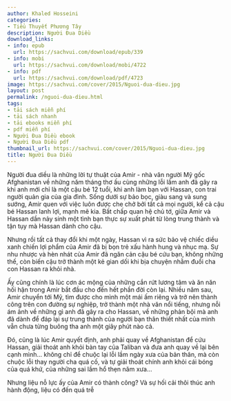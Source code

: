 ```yaml
---
author: Khaled Hosseini
categories:
- Tiểu Thuyết Phương Tây
description: Người Đua Diều
download_links:
- info: epub
  url: https://sachvui.com/download/epub/339
- info: mobi
  url: https://sachvui.com/download/mobi/4722
- info: pdf
  url: https://sachvui.com/download/pdf/4723
image: https://sachvui.com/cover/2015/Nguoi-dua-dieu.jpg
layout: post
permalink: /nguoi-dua-dieu.html
tags:
- tải sách miễn phí
- tải sách nhanh
- tải ebooks miễn phí
- pdf miễn phí
- Người Đua Diều ebook
- Người Đua Diều pdf
thumbnail_url: https://sachvui.com/cover/2015/Nguoi-dua-dieu.jpg
title: Người Đua Diều
---
```


 <div class="item-desc text-justify"> <p>Người đua diều là những lời tự thuật của Amir - nhà văn người Mỹ gốc Afghanistan về những năm tháng thơ ấu cùng những lỗi lầm anh đã gây ra khi anh mới chỉ là một cậu bé 12 tuổi, khi anh làm bạn với Hassan, con trai người quản gia của gia đình. Sống dưới sự bảo bọc, giàu sang và sung sướng, Amir quen với việc luôn được che chở bởi tất cả mọi người, kể cả cậu bé Hassan lanh lợi, mạnh mẽ kia. Bất chấp quan hệ chủ tớ, giữa Amir và Hassan dần nảy sinh một tình bạn thực sự xuất phát từ lòng trung thành và tận tụy mà Hassan dành cho cậu.</p><p>Nhưng rồi tất cả thay đổi khi một ngày, Hassan vì ra sức bảo vệ chiếc diều xanh chiến lợi phẩm của Amir đã bị bọn trẻ xấu hành hung và nhục mạ. Sự nhu nhược và hèn nhát của Amir đã ngăn cản cậu bé cứu bạn, không những thế, còn biến cậu trở thành một kẻ gian dối khi bịa chuyện nhằm đuổi cha con Hassan ra khỏi nhà.</p><p>Ấy cũng chính là lúc cơn ác mộng của những cắn rứt lương tâm và ăn năn hối hận trong Amir bắt đầu cho đến hết phần đời còn lại. Nhiều năm sau, Amir chuyển tới Mỹ, tìm được cho mình một mái ấm riêng và trở nên thành công trên con đường sự nghiệp, trở thành một nhà văn nổi tiếng, nhưng nỗi ám ảnh về những gì anh đã gây ra cho Hassan, về những phản bội mà anh đã dành để đáp lại sự trung thành của người bạn thân thiết nhất của mình vẫn chưa từng buông tha anh một giây phút nào cả.</p><p>Đó, cũng là lúc Amir quyết định, anh phải quay về Afghanistan để cứu Hassan, giải thoát anh khỏi bàn tay của Taliban và đưa anh quay về lại bên cạnh mình... không chỉ để chuộc lại lỗi lầm ngày xưa của bản thân, mà còn chuộc lỗi thay người cha quá cố, và tự giải thoát chính anh khỏi cái bóng của quá khứ, của những sai lầm hổ thẹn năm xưa...</p><p>Nhưng liệu nỗ lực ấy của Amir có thành công? Và sự hối cải thôi thúc anh hành động, liệu có đến quá trễ</p> </div>